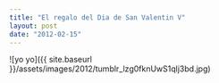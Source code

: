 ```yaml
---
title: "El regalo del Dia de San Valentin V"
layout: post
date: "2012-02-15"
---
```


![yo yo]({{ site.baseurl }}/assets/images/2012/tumblr_lzg0fknUwS1qlj3bd.jpg)
